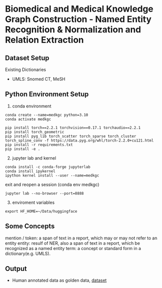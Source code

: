 
# Biomedical and Medical Knowledge Graph Construction - Named Entity Recognition & Normalization and Relation Extraction 

## Dataset Setup

Existing Dictionaries
- UMLS: Snomed CT, MeSH

## Python Environment Setup

1. conda environment
```
conda create --name=medkgc python=3.10
conda activate medkgc
```

```
pip install torch==2.2.1 torchvision==0.17.1 torchaudio==2.2.1
pip install torch_geometric
pip install pyg_lib torch_scatter torch_sparse torch_cluster torch_spline_conv -f https://data.pyg.org/whl/torch-2.2.0+cu121.html
pip install -r requirements.txt
pip install -e .
```

2. jupyter lab and kernel
```
conda install -c conda-forge jupyterlab
conda install ipykernel
ipython kernel install --user --name=medkgc
```

exit and reopen a session (conda env medkgc)

```
jupyter lab --no-browser --port=8888
```

3. enviroment variables
```
export HF_HOME=~/Data/huggingface
```

## Some Concepts
mention / token: a span of text in a report, which may or may not refer to an entity
entity: resulf of NER, also a span of text in a report, which be recognized as a named entity
term: a concept or standard form in a dictionary(e.g. UMLS).


## Output
- Human annotated data as golden data, [dataset](nen/humanReview/reviewed.xlsx)

